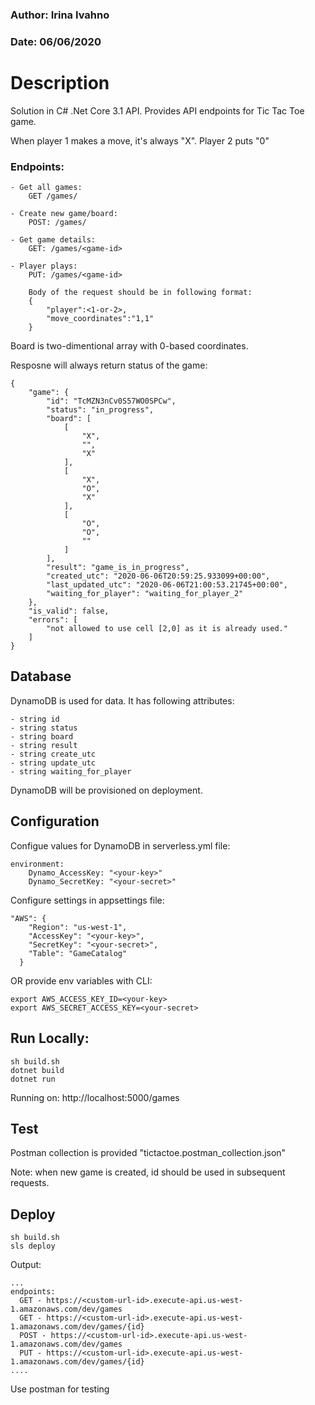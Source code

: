 ### Author:   Irina Ivahno
### Date:     06/06/2020


# Description

Solution in  C# .Net Core 3.1 API. Provides API endpoints for Tic Tac Toe game.

When player 1 makes a move, it's always "X".
Player 2 puts "0"



### Endpoints:

    - Get all games:
        GET /games/

    - Create new game/board:
        POST: /games/ 

    - Get game details:
        GET: /games/<game-id>

    - Player plays:
        PUT: /games/<game-id>

        Body of the request should be in following format:
        {
            "player":<1-or-2>,
            "move_coordinates":"1,1"
        }

Board is two-dimentional array with 0-based coordinates.

Resposne will always return status of the game:
```
{
    "game": {
        "id": "TcMZN3nCv0S57WO0SPCw",
        "status": "in_progress",
        "board": [
            [
                "X",
                "",
                "X"
            ],
            [
                "X",
                "O",
                "X"
            ],
            [
                "O",
                "O",
                ""
            ]
        ],
        "result": "game_is_in_progress",
        "created_utc": "2020-06-06T20:59:25.933099+00:00",
        "last_updated_utc": "2020-06-06T21:00:53.21745+00:00",
        "waiting_for_player": "waiting_for_player_2"
    },
    "is_valid": false,
    "errors": [
        "not allowed to use cell [2,0] as it is already used."
    ]
}
```


## Database

DynamoDB is used for data. It has following attributes:

    - string id
    - string status
    - string board
    - string result
    - string create_utc
    - string update_utc
    - string waiting_for_player

DynamoDB will be provisioned on deployment.


## Configuration 

Configue values for DynamoDB in serverless.yml file:

```  
environment:
    Dynamo_AccessKey: "<your-key>"
    Dynamo_SecretKey: "<your-secret>"
```

Configure settings in appsettings file: 
``` 
"AWS": {
    "Region": "us-west-1",
    "AccessKey": "<your-key>",
    "SecretKey": "<your-secret>",
    "Table": "GameCatalog"
  }
```

OR provide env variables with CLI:

```
export AWS_ACCESS_KEY_ID=<your-key>
export AWS_SECRET_ACCESS_KEY=<your-secret>
```


## Run Locally:

```
sh build.sh 
dotnet build
dotnet run
```
Running on:
http://localhost:5000/games


## Test

Postman collection is provided "tictactoe.postman_collection.json"

Note: when new game is created, id should be used in subsequent requests.


## Deploy

```
sh build.sh 
sls deploy
```

Output:
``` 
...
endpoints:
  GET - https://<custom-url-id>.execute-api.us-west-1.amazonaws.com/dev/games
  GET - https://<custom-url-id>.execute-api.us-west-1.amazonaws.com/dev/games/{id}
  POST - https://<custom-url-id>.execute-api.us-west-1.amazonaws.com/dev/games
  PUT - https://<custom-url-id>.execute-api.us-west-1.amazonaws.com/dev/games/{id}
....
```

Use postman for testing

